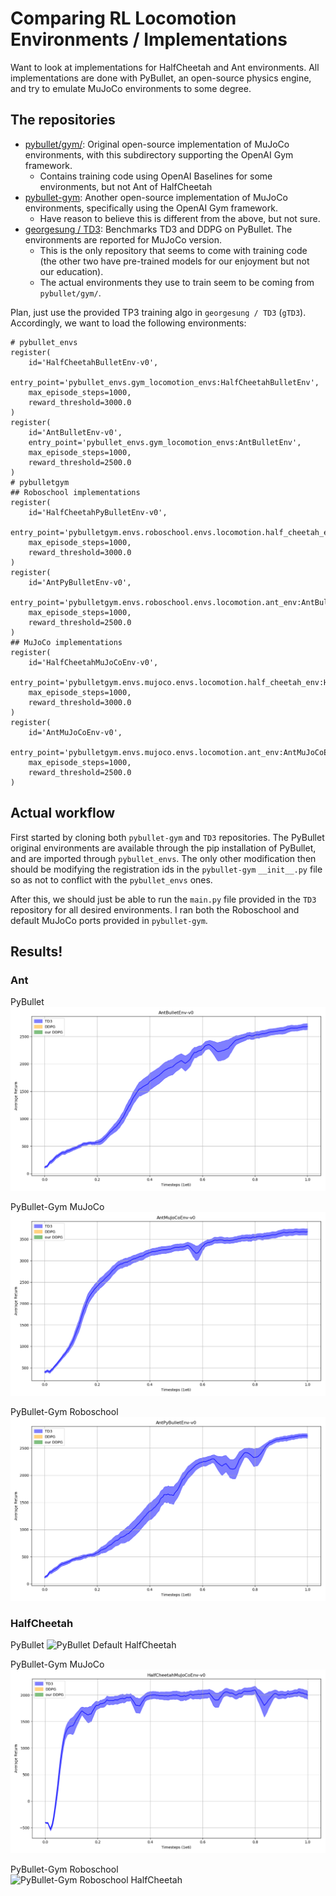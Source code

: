 # Comparing RL Locomotion Environments / Implementations

Want to look at implementations for HalfCheetah and Ant environments. All implementations are done with PyBullet, an open-source physics engine, and try to emulate MuJoCo environments to some degree.

## The repositories

- [pybullet/gym/](https://github.com/bulletphysics/bullet3/tree/master/examples/pybullet/gym): Original open-source implementation of MuJoCo environments, with this subdirectory supporting the OpenAI Gym framework.
  - Contains training code using OpenAI Baselines for some environments, but not Ant of HalfCheetah
- [pybullet-gym](https://github.com/benelot/pybullet-gym): Another open-source implementation of MuJoCo environments, specifically using the OpenAI Gym framework.
  - Have reason to believe this is different from the above, but not sure.
- [georgesung / TD3](https://github.com/georgesung/TD3): Benchmarks TD3 and DDPG on PyBullet. The environments are reported for MuJoCo version.
  - This is the only repository that seems to come with training code (the other two have pre-trained models for our enjoyment but not our education).
  - The actual environments they use to train seem to be coming from `pybullet/gym/`.

Plan, just use the provided TP3 training algo in `georgesung / TD3` (`gTD3`). Accordingly, we want to load the following environments:

```{python}
# pybullet_envs
register(
    id='HalfCheetahBulletEnv-v0',
    entry_point='pybullet_envs.gym_locomotion_envs:HalfCheetahBulletEnv',
    max_episode_steps=1000,
    reward_threshold=3000.0
)
register(
    id='AntBulletEnv-v0',
    entry_point='pybullet_envs.gym_locomotion_envs:AntBulletEnv',
    max_episode_steps=1000,
    reward_threshold=2500.0
)
# pybulletgym
## Roboschool implementations
register(
    id='HalfCheetahPyBulletEnv-v0',
    entry_point='pybulletgym.envs.roboschool.envs.locomotion.half_cheetah_env:HalfCheetahBulletEnv',
    max_episode_steps=1000,
    reward_threshold=3000.0
)
register(
    id='AntPyBulletEnv-v0',
    entry_point='pybulletgym.envs.roboschool.envs.locomotion.ant_env:AntBulletEnv',
    max_episode_steps=1000,
    reward_threshold=2500.0
)
## MuJoCo implementations
register(
    id='HalfCheetahMuJoCoEnv-v0',
    entry_point='pybulletgym.envs.mujoco.envs.locomotion.half_cheetah_env:HalfCheetahMuJoCoEnv',
    max_episode_steps=1000,
    reward_threshold=3000.0
)
register(
    id='AntMuJoCoEnv-v0',
    entry_point='pybulletgym.envs.mujoco.envs.locomotion.ant_env:AntMuJoCoEnv',
    max_episode_steps=1000,
    reward_threshold=2500.0
)
```

## Actual workflow

First started by cloning both `pybullet-gym` and `TD3` repositories. The PyBullet original environments are available through the pip installation of PyBullet, and are imported through `pybullet_envs`. The only other modification then should be modifying the registration ids in the `pybullet-gym` `__init__.py` file so as not to conflict with the `pybullet_envs` ones.

After this, we should just be able to run the `main.py` file provided in the `TD3` repository for all desired environments. I ran both the Roboschool and default MuJoCo ports provided in `pybullet-gym`.

## Results!

### Ant

PyBullet
![PyBullet Default Ant](./my_plots/AntBulletEnv-v0_parallel.png)

PyBullet-Gym MuJoCo  
![PyBullet-Gym MuJoCo Ant](./my_plots/AntMuJoCoEnv-v0_parallel.png)

PyBullet-Gym Roboschool  
![PyBullet-Gym Roboschool Ant](./my_plots/AntPyBulletEnv-v0_parallel.png)

### HalfCheetah

PyBullet
![PyBullet Default HalfCheetah](./my_plots/HalfCheetahEnv-v0_parallel.png)

PyBullet-Gym MuJoCo  
![PyBullet-Gym MuJoCo HalfCheetah](./my_plots/HalfCheetahMuJoCoEnv-v0_parallel.png)

PyBullet-Gym Roboschool  
![PyBullet-Gym Roboschool HalfCheetah](./my_plots/HalfCheetahEnv-v0_parallel.png)
